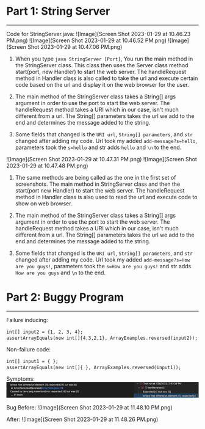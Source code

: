 # Part 1: String Server
---
Code for StringServer.java:
![Image](Screen Shot 2023-01-29 at 10.46.23 PM.png)
![Image](Screen Shot 2023-01-29 at 10.46.52 PM.png)
![Image](Screen Shot 2023-01-29 at 10.47.06 PM.png)

1. When you type `java StringServer [Port]`, You run the main method in the StringServer class. This class then uses the Server class method start(port, new Handler) to start the web server. The handleRequest method in Handler class is also called to take the url and execute certain code based on the url and display it on the web browser for the user.

2. The main method of the StringServer class takes a String[] args argument in order to use the port to start the web server. The handleRequest method takes a URI which in our case, isn't much different from a url. The String[] parameters takes the url we add to the end and determines the message added to the string.

3. Some fields that changed is the `URI url`, `String[] parameters`, and `str` changed after adding my code. Url took my added `add-message?s=hello`, parameters took the `s=hello` and str adds `hello` and `\n` to the end.

![Image](Screen Shot 2023-01-29 at 10.47.31 PM.png)
![Image](Screen Shot 2023-01-29 at 10.47.48 PM.png)

1. The same methods are being called as the one in the first set of screenshots. The main method in StringServer class and then the start(port new Handler) to start the web server. The handleRequest method in Handler class is also used to read the url and execute code to show on web browser.

2. The main method of the StringServer class takes a String[] args argument in order to use the port to start the web server. The handleRequest method takes a URI which in our case, isn't much different from a url. The String[] parameters takes the url we add to the end and determines the message added to the string.

3. Some fields that changed is the `URI url`, `String[] parameters`, and `str` changed after adding my code. Url took my added `add-message?s=How are you guys!`, parameters took the `s=How are you guys!` and str adds `How are you guys` and `\n` to the end.

# Part 2: Buggy Program
---
Failure inducing:
```
int[] input2 = {1, 2, 3, 4};
assertArrayEquals(new int[]{4,3,2,1}, ArrayExamples.reversed(input2));
```
Non-failure code:
```
int[] input1 = { };
assertArrayEquals(new int[]{ }, ArrayExamples.reversed(input1));
```
Symptoms:
![Image](Symptoms.png)

Bug Before:
![Image](Screen Shot 2023-01-29 at 11.48.10 PM.png)

After:
![Image](Screen Shot 2023-01-29 at 11.48.26 PM.png)







